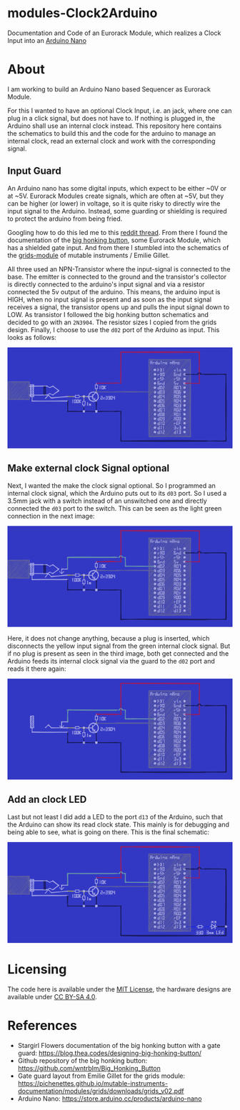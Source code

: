 # modules-Clock2Arduino
Documentation and Code of an Eurorack Module, which realizes a Clock Input into an [Arduino Nano](https://store.arduino.cc/products/arduino-nano)


# About
I am working to build an Arduino Nano based Sequencer as Eurorack Module. 

For this I wanted to have an optional Clock Input, i.e. an jack, where one can plug  in a click signal, but does not have to. If nothing is plugged in, the Arduino shall use an internal clock instead. 
This repository here contains the schematics to build this and the code for the arduino to manage an internal clock, read an external clock and work with the corresponding signal. 

## Input Guard
An Arduino nano has some digital inputs, which expect to be either ~0V or at ~5V. Eurorack Modules create signals, which are often at ~5V, but they can be higher (or lower) in voltage, so 
it is quite risky to directly wire the input signal to the Arduino. Instead, some guarding or shielding is required to protect the arduino from being fried. 

Googling how to do this led me to this [reddit thread](https://www.reddit.com/r/synthdiy/comments/hpzyuz/what_do_i_need_to_make_an_arduino_input_pin/). From there I found the documentation of the [big honking button](https://blog.thea.codes/designing-big-honking-button/), some Eurorack Module, which has a shielded gate input. And from there I stumbled into the schematics of the [grids-module](https://pichenettes.github.io/mutable-instruments-documentation/modules/grids/downloads/grids_v02.pdf) of mutable instruments / Emilie Gillet. 

All three used an NPN-Transistor where the input-signal is connected to the base. The emitter is connected to the ground and the transistor's collector is directly connected to the arduino's input signal and via a resistor connected the 5v output of the arduino. This means, the arduino input is HIGH, when no input signal is present and as soon as the input signal receives a signal, the transistor opens up and pulls the input signal down to LOW. 
As transistor I followed the big honking button schematics and decided to go with an `2N3904`. The resistor sizes I copied from the grids design. Finally, I choose to use the `d02` port of the Arduino as input. 
This looks as follows: 

![basic schematic of the input guard](./images/BasicGuard.png)

## Make external clock Signal optional
Next, I wanted the make the clock signal optional. So I programmed an internal clock signal, which the Arduino puts out to its `d03` port. So I used a 3.5mm jack with a switch instead of an unswitched one and directly connected the `d03` port to the switch. This can be seen as the light green connection in the next image:

![basic schematic of the input guard](./images/GuardWithInternalClockSignal.png)

Here, it does not change anything, because a plug is inserted, which disconnects the yellow input signal from the green internal clock signal. But if no plug is present as seen in the third image, both get connected and the Arduino feeds its internal clock signal via the guard to the `d02` port and reads it there again:

![basic schematic of the input guard](./images/GuardWithInternalClockSignalUnplugged.png)

## Add an clock LED
Last but not least I did add a LED to the port `d13` of the Arduino, such that the Arduino can show its read clock state. This mainly is for debugging and being able to see, what is going on there. This is the final schematic:

![basic schematic of the input guard](./images/GuardWithClockLed.png)

# Licensing
The code here is available under the [MIT License](./LICENSE-Software), the hardware designs are available under [CC BY-SA 4.0](./LICENSE-Hardware).


# References

* Stargirl Flowers documentation of the big honking button with a gate guard: https://blog.thea.codes/designing-big-honking-button/
* Github repository of the big honking button: https://github.com/wntrblm/Big_Honking_Button
* Gate guard layout from Emilie Gillet for the grids module: https://pichenettes.github.io/mutable-instruments-documentation/modules/grids/downloads/grids_v02.pdf
* Arduino Nano: https://store.arduino.cc/products/arduino-nano

